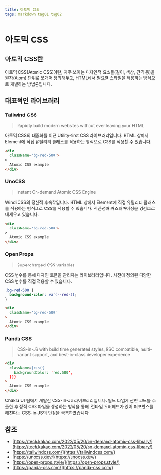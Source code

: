 ```yaml
---
title: 아토믹 CSS
tags: markdown tag01 tag02
---
```


# 아토믹 CSS

## 아토믹 CSS란

아토믹 CSS(Atomic CSS)이란, 자주 쓰이는 디자인적 요소들(길이, 색상, 간격 등)을 원자(Atom) 단위로 쪼개어 정의해두고, HTML에서 필요한 스타일을 적용하는 방식으로 개발하는 방법론입니다.

## 대표적인 라이브러리

### Tailwind CSS

> Rapidly build modern websites without ever leaving your HTML

아토믹 CSS의 대중화를 이끈 Utility-first CSS 라이브러리입니다. HTML 상에서 Element에 직접 유틸리티 클래스를 적용하는 방식으로 CSS를 적용할 수 있습니다.

```html
<div
  className='bg-red-500'>
>
  Atomic CSS example
</div>
```

### UnoCSS

> Instant On-demand Atomic CSS Engine

Windi CSS의 정신적 후속작입니다. HTML 상에서 Element에 직접 유틸리티 클래스를 적용하는 방식으로 CSS를 적용할 수 있습니다. 직관성과 커스터마이징을 강점으로 내세우고 있습니다.

```html
<div
  className='bg-red-500'>
>
  Atomic CSS example
</div>
```

### Open Props

> Supercharged CSS variables

CSS 변수를 통해 디자인 토큰을 관리하는 라이브러리입니다. 사전에 정의된 다양한 CSS 변수를 직접 적용할 수 있습니다.

```css
.bg-red-500 {
  background-color: var(--red-5);
}
```

```html
<div
  className='bg-red-500'
>
  Atomic CSS example
</div>
```

### Panda CSS

> CSS-in-JS with build time generated styles, RSC compatible, multi-variant support, and best-in-class developer experience

```html
<div
  className={css({
    backgroundColor: 'red.500',
  })}
>
  Atomic CSS example
</div>
```

Chakra UI 팀에서 개발한 CSS-in-JS 라이브러리입니다. 빌드 타임에 관련 코드를 추출한 후 정적 CSS 파일을 생성하는 방식을 통해, 런타임 오버헤드가 있어 퍼포먼스를 해친다는 CSS-in-JS의 단점을 극복하였습니다.

## 참조

* [https://tech.kakao.com/2022/05/20/on-demand-atomic-css-library/](https://tech.kakao.com/2022/05/20/on-demand-atomic-css-library/)
* [https://tailwindcss.com/](https://tailwindcss.com/)
* [https://unocss.dev/](https://unocss.dev/)
* [https://open-props.style/](https://open-props.style/)
* [https://panda-css.com/](https://panda-css.com/)
